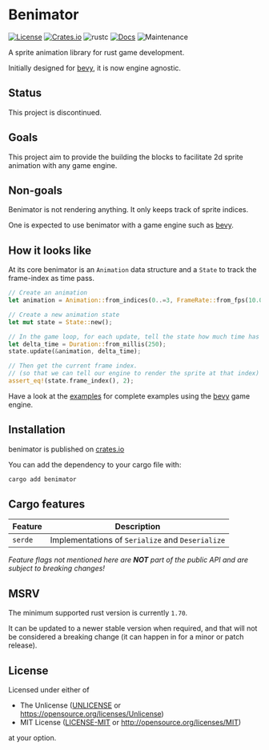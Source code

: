 # Benimator

[![License](https://img.shields.io/crates/l/benimator)](#License)
[![Crates.io](https://img.shields.io/crates/v/benimator)](https://crates.io/crates/benimator)
![rustc](https://img.shields.io/badge/rustc-1.70+-blue?logo=rust)
[![Docs](https://docs.rs/benimator/badge.svg)](https://docs.rs/benimator)
![Maintenance](https://img.shields.io/maintenance/no/2025)

A sprite animation library for rust game development.

Initially designed for [bevy], it is now engine agnostic.

## Status

This project is discontinued.

## Goals

This project aim to provide the building the blocks to facilitate 2d sprite animation
with any game engine.

## Non-goals

Benimator is not rendering anything. It only keeps track of sprite indices.

One is expected to use benimator with a game engine such as [bevy].

[bevy]: https://bevyengine.org

## How it looks like

At its core benimator is an `Animation` data structure
and a `State` to track the frame-index as time pass.

```rust
// Create an animation
let animation = Animation::from_indices(0..=3, FrameRate::from_fps(10.0));

// Create a new animation state
let mut state = State::new();

// In the game loop, for each update, tell the state how much time has elapsed
let delta_time = Duration::from_millis(250);
state.update(&animation, delta_time);

// Then get the current frame index.
// (so that we can tell our engine to render the sprite at that index)
assert_eq!(state.frame_index(), 2);
```

Have a look at the [examples](https://github.com/jcornaz/benimator/tree/main/examples) for complete examples using the [bevy] game engine.

## Installation

benimator is published on [crates.io](https://crates.io/crates/benimator)

You can add the dependency to your cargo file with:

```sh
cargo add benimator
```

## Cargo features

| Feature | Description                                      |
|---------|--------------------------------------------------|
| `serde` | Implementations of `Serialize` and `Deserialize` |

*Feature flags not mentioned here are **NOT** part of the public API and are subject to breaking changes!*

## MSRV

The minimum supported rust version is currently `1.70`.

It can be updated to a newer stable version when required, and that will not be considered a breaking change (it can happen in for a minor or patch release).

## License

Licensed under either of

* The Unlicense ([UNLICENSE](UNLICENSE) or https://opensource.org/licenses/Unlicense)
* MIT License ([LICENSE-MIT](LICENSE-MIT) or http://opensource.org/licenses/MIT)

at your option.
